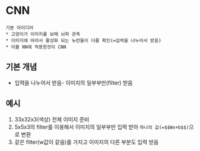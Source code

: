 # CNN 
```
기본 아이디어 
* 고양이가 이미지를 보때 뇌파 관측 
* 이미지에 따라서 활성화 되는 뉴런들이 다름 확인(=입력을 나누어서 받음)
* 이를 NN에 적용한것이 CNN
```

## 기본 개념 
* 입력을 나누어서 받음- 이미지의 일부부만(filter) 받음

## 예시
1. 33x32x3(색상) 전체 이미지 준비 
2. 5x5x3의 filter를 이용해서 이미지의 일부부만 입력 받아 `하나의 값(=$$Wx+b$$)`으로 변환
3. 같은 filter(w값이 같음)를 가지고 이미지의 다른 부분도 입력 받음